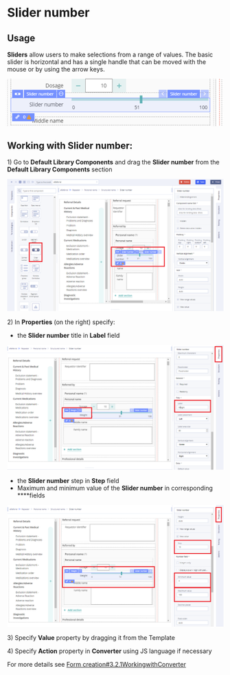 # Slider number

## Usage <a id="Slidernumber-Usage"></a>

**Sliders** allow users to make selections from a range of values. The basic slider is horizontal and has a single handle that can be moved with the mouse or by using the arrow keys.

![](../../.gitbook/assets/34840853.png)

## Working with Slider number: <a id="Slidernumber-WorkingwithSlidernumber:"></a>

1\) Go to **Default Library Components** and drag the **Slider number** from the **Default Library Components** section

![](../../.gitbook/assets/34840861.png)

2\) In **Properties** \(on the right\) specify:

* the **Slider number** title in **Label** field

![](../../.gitbook/assets/34840866.png)

* the **Slider number** step in **Step** field
* Maximum and minimum value of the **Slider number** in corresponding ****fields

![](../../.gitbook/assets/34840871.png)

3\) Specify **Value** property by dragging it from the Template  

4\) Specify **Action** property in **Converter** using JS language if necessary

For more details see [Form creation\#3.2.1WorkingwithConverter](../ehr-forms-forms-in-detail/ehr-forms-form-creation.md#Formcreation-3.2.1WorkingwithConverter)

